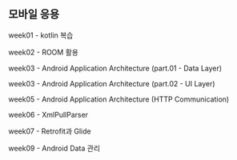 ## 모바일 응용
week01 - kotlin 복습

week02 - ROOM 활용

week03 - Android Application Architecture (part.01 - Data Layer)

week03 - Android Application Architecture (part.02 - UI Layer)

week05 - Android Application Architecture (HTTP Communication)

week06 - XmlPullParser

week07 - Retrofit과 Glide

week09 - Android Data 관리
